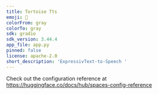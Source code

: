 ```yaml
---
title: Tortoise Tts
emoji: 🐢
colorFrom: gray
colorTo: gray
sdk: gradio
sdk_version: 3.44.4
app_file: app.py
pinned: false
license: apache-2.0
short_description: 'ExpressivText-to-Speech '
---
```


Check out the configuration reference at https://huggingface.co/docs/hub/spaces-config-reference